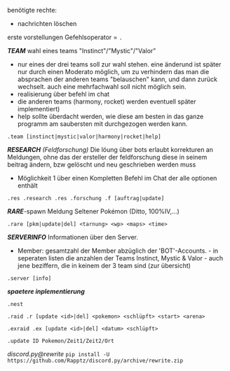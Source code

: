 benötigte rechte:
- nachrichten löschen

erste vorstellungen
Gefehlsoperator = `.`

***TEAM***
wahl eines teams "Instinct"/"Mystic"/"Valor"
- nur eines der drei teams soll zur wahl stehen. eine änderund ist später
  nur durch einen Moderato möglich, um zu verhindern das man die absprachen
  der anderen teams "belauschen" kann, und dann zurück wechselt. auch eine
  mehrfachwahl soll nicht möglich sein.
- realisierung über befehl im chat
- die anderen teams (harmony, rocket) werden eventuell später implementiert)
- help sollte überdacht werden, wie diese am besten in das ganze programm
  am saubersten mit durchgezogen werden kann.
```
.team [instinct|mystic|valor|harmony|rocket|help]
```

***RESEARCH*** *(Feldforschung)*
Die löung über bots erlaubt korrekturen an Meldungen, ohne das der ersteller der
feldforschung diese in seinem beitrag ändern, bzw gelöscht und neu geschrieben
werden muss
- Möglichkeit 1
  über einen Kompletten Befehl im Chat der alle optionen enthält
```
.res .research .res .forschung .f [auftrag|update]
```

***RARE***-spawn
Meldung Seltener Pokémon (Ditto, 100%IV,...)
```
.rare [pkm|update|del] <tarnung> <wp> <maps> <time>
```

***SERVERINFO***
Informationen über den Server.
- Member: gesamtzahl der Member abzüglich der 'BOT'-Accounts.
          - in seperaten listen die anzahlen der Teams Instinct, Mystic & Valor
          - auch jene beziffern, die in keinem der 3 team sind (zur übersicht)
```
.server [info]
```

***spaetere inplementierung***

`.nest`

`.raid .r [update <id>|del] <pokemon> <schlüpft> <start> <arena>`

`.exraid .ex [update <id>|del] <datum> <schlüpft>`

`.update ID Pokemon/Zeit1/Zeit2/Ort`


*discord.py@rewrite*
`pip install -U https://github.com/Rapptz/discord.py/archive/rewrite.zip`

